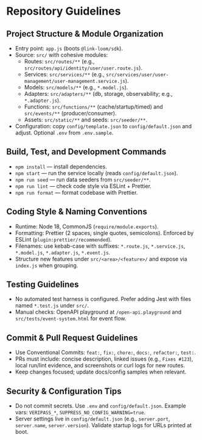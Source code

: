 # Repository Guidelines

## Project Structure & Module Organization
- Entry point: `app.js` (boots `@link-loom/sdk`).
- Source: `src/` with cohesive modules:
  - Routes: `src/routes/**` (e.g., `src/routes/api/identity/user/user.route.js`).
  - Services: `src/services/**` (e.g., `src/services/user/user-management/user-management.service.js`).
  - Models: `src/models/**` (e.g., `*.model.js`).
  - Adapters: `src/adapters/**` (db, storage, observability; e.g., `*.adapter.js`).
  - Functions: `src/functions/**` (cache/startup/timed) and `src/events/**` (producer/consumer).
  - Assets: `src/static/**` and seeds: `src/seeder/**`.
- Configuration: copy `config/template.json` to `config/default.json` and adjust. Optional `.env` from `.env.sample`.

## Build, Test, and Development Commands
- `npm install` — install dependencies.
- `npm start` — run the service locally (reads `config/default.json`).
- `npm run seed` — run data seeders from `src/seeder/**`.
- `npm run lint` — check code style via ESLint + Prettier.
- `npm run format` — format codebase with Prettier.

## Coding Style & Naming Conventions
- Runtime: Node 18, CommonJS (`require/module.exports`).
- Formatting: Prettier (2 spaces, single quotes, semicolons). Enforced by ESLint (`plugin:prettier/recommended`).
- Filenames: use kebab-case with suffixes: `*.route.js`, `*.service.js`, `*.model.js`, `*.adapter.js`, `*.event.js`.
- Structure new features under `src/<area>/<feature>/` and expose via `index.js` when grouping.

## Testing Guidelines
- No automated test harness is configured. Prefer adding Jest with files named `*.test.js` under `src/`.
- Manual checks: OpenAPI playground at `/open-api.playground` and `src/tests/event-system.html` for event flow.

## Commit & Pull Request Guidelines
- Use Conventional Commits: `feat:`, `fix:`, `chore:`, `docs:`, `refactor:`, `test:`.
- PRs must include: concise description, linked issues (e.g., `Fixes #123`), local run/lint evidence, and screenshots or curl logs for new routes.
- Keep changes focused; update docs/config samples when relevant.

## Security & Configuration Tips
- Do not commit secrets. Use `.env` and `config/default.json`. Example vars: `VERIPASS_*`, `SUPPRESS_NO_CONFIG_WARNING=true`.
- Server settings live in `config/default.json` (e.g., `server.port`, `server.name`, `server.version`). Validate startup logs for URLs printed at boot.

